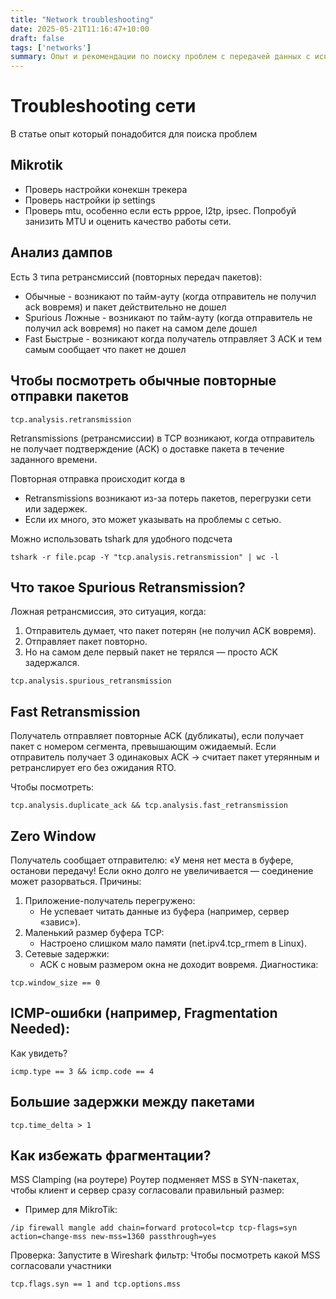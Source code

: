 ```yaml
---
title: "Network troubleshooting"
date: 2025-05-21T11:16:47+10:00
draft: false
tags: ['networks']
summary: Опыт и рекомендации по поиску проблем с передачей данных с использованием wireshark. Так же пару советов что проверить в оборудовании Mikrotik
---
```

# Troubleshooting сети

В статье опыт который понадобится для поиска проблем

## Mikrotik
* Проверь настройки конекшн трекера
* Проверь настройки ip settings
* Проверь mtu, особенно если есть pppoe, l2tp, ipsec. Попробуй занизить MTU и оценить качество работы сети.
	

## Анализ дампов
Есть 3 типа ретрансмиссий (повторных передач пакетов): 
* Обычные - возникают по тайм-ауту (когда отправитель не получил ack вовремя) и пакет действительно не дошел
* Spurious Ложные - возникают  по тайм-ауту (когда отправитель не получил ack вовремя) но пакет на самом деле дошел
* Fast Быстрые - возникают когда получатель отправляет 3 ACK и тем самым сообщает что пакет не дошел 

## Чтобы посмотреть обычные повторные отправки пакетов
```
tcp.analysis.retransmission
```
Retransmissions (ретрансмиссии) в TCP возникают, когда отправитель не получает подтверждение (ACK) о доставке пакета в течение заданного времени.

Повторная отправка происходит когда в 
* Retransmissions возникают из-за потерь пакетов, перегрузки сети или задержек.
* Если их много, это может указывать на проблемы с сетью.

Можно использовать tshark для удобного подсчета
```
tshark -r file.pcap -Y "tcp.analysis.retransmission" | wc -l
```
## Что такое Spurious Retransmission?
Ложная ретрансмиссия, это ситуация, когда:
1. Отправитель думает, что пакет потерян (не получил ACK вовремя).
2. Отправляет пакет повторно.
3. Но на самом деле первый пакет не терялся — просто ACK задержался.
```
tcp.analysis.spurious_retransmission
```
## Fast Retransmission
Получатель отправляет повторные ACK (дубликаты), если получает пакет с номером сегмента, превышающим ожидаемый.
Если отправитель получает 3 одинаковых ACK → считает пакет утерянным и ретранслирует его без ожидания RTO.

Чтобы посмотреть:
```
tcp.analysis.duplicate_ack && tcp.analysis.fast_retransmission
```
## Zero Window
Получатель сообщает отправителю: «У меня нет места в буфере, останови передачу! Если окно долго не увеличивается — соединение может разорваться.
Причины:
1. Приложение-получатель перегружено:
    * Не успевает читать данные из буфера (например, сервер «завис»).
2. Маленький размер буфера TCP:
    * Настроено слишком мало памяти (net.ipv4.tcp_rmem в Linux).
3. Сетевые задержки:
    * ACK с новым размером окна не доходит вовремя.
Диагностика:
```
tcp.window_size == 0
```

## ICMP-ошибки (например, Fragmentation Needed):
Как увидеть?
```
icmp.type == 3 && icmp.code == 4
```
## Большие задержки между пакетами
```
tcp.time_delta > 1
```


## Как избежать фрагментации?
MSS Clamping (на роутере)
Роутер подменяет MSS в SYN-пакетах, чтобы клиент и сервер сразу согласовали правильный размер:
* Пример для MikroTik: 
```
/ip firewall mangle add chain=forward protocol=tcp tcp-flags=syn action=change-mss new-mss=1360 passthrough=yes
```
Проверка: Запустите в Wireshark фильтр:
Чтобы посмотреть какой MSS согласовали участники
```
tcp.flags.syn == 1 and tcp.options.mss
```


